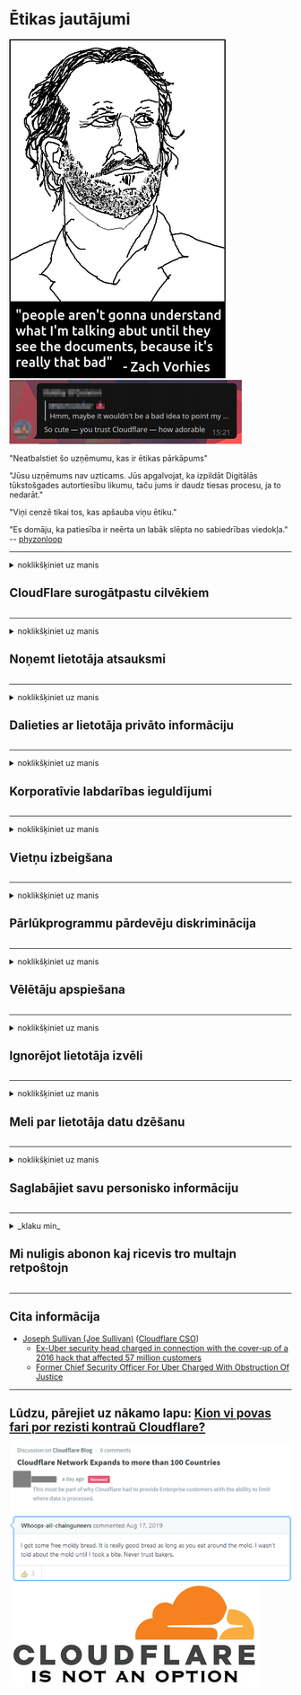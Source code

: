 # Ētikas jautājumi

![](../image/itsreallythatbad.jpg)
![](../image/telegram/c81238387627b4bfd3dcd60f56d41626.jpg)

"Neatbalstiet šo uzņēmumu, kas ir ētikas pārkāpums"

"Jūsu uzņēmums nav uzticams. Jūs apgalvojat, ka izpildāt Digitālās tūkstošgades autortiesību likumu, taču jums ir daudz tiesas procesu, ja to nedarāt."

"Viņi cenzē tikai tos, kas apšauba viņu ētiku."

"Es domāju, ka patiesība ir neērta un labāk slēpta no sabiedrības viedokļa."  -- [phyzonloop](https://twitter.com/phyzonloop)


---


<details>
<summary>noklikšķiniet uz manis

## CloudFlare surogātpastu cilvēkiem
</summary>


Cloudflare sūta surogātpasta e-pastus lietotājiem, kuri nav Cloudflare.

- Sūtiet e-pastus tikai tiem abonentiem, kuri ir izvēlējušies
- Kad lietotājs saka "apstāties", pēc tam pārtrauciet e-pasta sūtīšanu

Tas ir tik vienkārši. Bet Cloudflare ir vienalga.
Cloudflare teica, ka, izmantojot viņu pakalpojumu, var apturēt visus surogātpasta izplatītājus vai uzbrucējus.
Kā mēs varam apturēt Cloudflare, neaktivizējot Cloudflare?


| 🖼 | 🖼 |
| --- | --- |
| ![](../image/cfspam01.jpg) | ![](../image/cfspam03.jpg) |
| ![](../image/cfspam02.jpg) | ![](../image/cfspambrittany.jpg)<br>![](../image/cfspamtwtr.jpg) |

</details>

---

<details>
<summary>noklikšķiniet uz manis

## Noņemt lietotāja atsauksmi
</summary>


Cloudflare cenzora negatīvās atsauksmes.
Ja Twitter vietnē publicējat pretmākoņainu tekstu, jums ir iespēja saņemt Cloudflare darbinieka atbildi ar ziņojumu "Nē, tas nav".
Ja kādā atsauksmju vietnē ievietojat negatīvu atsauksmi, viņi mēģinās to cenzēt.


| 🖼 | 🖼 |
| --- | --- |
| ![](../image/cfcenrev_01.jpg)<br>![](../image/cfcenrev_02.jpg) | ![](../image/cfcenrev_03.jpg) |

</details>

---

<details>
<summary>noklikšķiniet uz manis

## Dalieties ar lietotāja privāto informāciju
</summary>


Cloudflare ir liela uzmākšanās problēma.
Cloudflare dalās ar to personu personisko informāciju, kas sūdzas par mitinātajām vietnēm.
Dažreiz viņi lūdz jūs norādīt savu patieso personu apliecinošu dokumentu.
Ja jūs nevēlaties, lai jūs uzmāktos, uzbruktu, sagrābtu vai nogalinātu, labāk turieties prom no Cloudflared vietnēm.


| 🖼 | 🖼 |
| --- | --- |
| ![](../image/cfdox_what.jpg) | ![](../image/cfdox_swat.jpg) |
| ![](../image/cfdox_kill.jpg) | ![](../image/cfdox_threat.jpg) |
| ![](../image/cfdox_dox.jpg) | ![](../image/cfdox_ex1.jpg) |
| ![](../image/cfabuseform.jpg) | ![](../image/cfdox_ex2.jpg) |

</details>

---

<details>
<summary>noklikšķiniet uz manis

## Korporatīvie labdarības ieguldījumi
</summary>


CloudFlare lūdz labdarības ieguldījumus.
Ir diezgan šausmīgi, ka Amerikas korporācija lūdz labdarību līdzās bezpeļņas organizācijām, kurām ir labi iemesli.
Ja jums patīk bloķēt cilvēkus vai tērēt citu cilvēku laiku, iespējams, vēlēsities pasūtīt dažas picas Cloudflare darbiniekiem.


![](../image/cfdonate.jpg)

</details>

---

<details>
<summary>noklikšķiniet uz manis

## Vietņu izbeigšana
</summary>


Ko jūs darīsit, ja jūsu vietne pēkšņi samazināsies?
Ir ziņas, ka Cloudflare bez jebkāda brīdinājuma dzēš lietotāja konfigurāciju vai pārtrauc pakalpojumu.
Mēs iesakām atrast labāku pakalpojumu sniedzēju.

![](../image/cftmnt.jpg)

</details>

---

<details>
<summary>noklikšķiniet uz manis

## Pārlūkprogrammu pārdevēju diskriminācija
</summary>


CloudFlare dod priekšroku tiem, kas izmanto Firefox, vienlaikus naidīgi izturoties pret Tor-Browser lietotājiem, kas nav Tor.
Arī Tor lietotāji, kuri pamatoti atsakās no bezmaksas Javascript izpildes, izturas pret naidīgi.
Šī piekļuves nevienlīdzība ir tīkla neitralitātes un varas ļaunprātīga izmantošana.

![](../image/browdifftbcx.gif)

- Kreisais: Tor pārlūks, labais: Chrome. Tā pati IP adrese.

![](../image/browserdiff.jpg)

- Kreisais: Tor pārlūka Javascript ir atspējots, sīkfails iespējots
- Labajā pusē: iespējots Chrome Javascript, atspējots sīkfails

![](../image/cfsiryoublocked.jpg)

- QuteBrowser (neliela pārlūkprogramma) bez Tor (Clearnet IP)

![](../image/lynx_cloudflare.gif)

- Lynx


| ***Pārlūkprogramma*** | ***Piekļuve ārstēšanai*** |
| --- | --- |
| Tor Browser (Javascript ir iespējots) | atļauta piekļuve |
| Firefox (Javascript ir iespējots) | piekļuve degradēta |
| Chromium (Javascript ir iespējots) | piekļuve degradēta |
| Chromium or Firefox (Javascript ir atspējots) | pieeja noliegta |
| Chromium or Firefox (Sīkdatne ir atspējota) | pieeja noliegta |
| QuteBrowser | pieeja noliegta |
| lynx | pieeja noliegta |
| w3m | pieeja noliegta |
| wget | pieeja noliegta |


Kāpēc neizmantot pogu Audio, lai atrisinātu vieglu izaicinājumu?

Jā, ir audio poga, taču tā vienmēr nedarbojas pār Tor.
Jūs saņemsit šo ziņojumu, noklikšķinot uz tā:

```
Pamēģini vēlreiz vēlāk
Iespējams, ka jūsu dators vai tīkls sūta automatizētus vaicājumus.
Lai aizsargātu mūsu lietotājus, mēs pašlaik nevaram apstrādāt jūsu pieprasījumu.
Lai iegūtu sīkāku informāciju, apmeklējiet mūsu palīdzības lapu
```

</details>

---

<details>
<summary>noklikšķiniet uz manis

## Vēlētāju apspiešana
</summary>


Vēlētāji ASV štatos reģistrējas balsošanai galu galā ar valsts sekretāra vietni viņu dzīvesvietas štatā.
Republikāņu kontrolētie valsts sekretariāti iesaistās vēlētāju apspiešanā, izmantojot Cloudflare starpniecību valsts sekretāra vietni.
Cloudflare naidīgā attieksme pret Tor lietotājiem, tā MITM pozīcija kā centralizēts globālais uzraudzības punkts un tā kaitīgā loma kopumā potenciālajiem vēlētājiem rada nevēlēšanos reģistrēties.
Īpaši liberāļi mēdz uztvert privātumu.
Vēlētāju reģistrācijas veidlapās tiek apkopota sensitīva informācija par vēlētāja politisko noslieci, personas fizisko adresi, sociālās apdrošināšanas numuru un dzimšanas datumu.
Lielākā daļa štatu padara publiski pieejamu tikai šīs informācijas apakškopu, bet Cloudflare redz visu šo informāciju, kad kāds reģistrējas balsot.

Ņemiet vērā, ka reģistrācija papīra formā neapiet Cloudflare, jo valsts datu ievades darbinieku sekretārs, iespējams, izmantos Cloudflare vietni, lai ievadītu datus.

| 🖼 | 🖼 |
| --- | --- |
| ![](../image/cfvotm_01.jpg) | ![](../image/cfvotm_02.jpg) |

- Change.org ir slavena vietne, kur apkopot balsis un rīkoties.
“cilvēki visur sāk kampaņas, mobilizē atbalstītājus un strādā ar lēmumu pieņēmējiem, lai virzītu risinājumus.”
Diemžēl daudzi cilvēki nemaz nevar skatīt change.org, pateicoties Cloudflare agresīvajam filtram.
Viņiem tiek bloķēta petīcijas parakstīšana, tādējādi izslēdzot viņus no demokrātiska procesa.
Citas bezmākoņainas platformas, piemēram, OpenPetition, izmantošana palīdz novērst problēmu.

| 🖼 | 🖼 |
| --- | --- |
| ![](../image/changeorgasn.jpg) | ![](../image/changeorgtor.jpg) |

- Cloudflare "Atēnu projekts" piedāvā bezmaksas uzņēmuma līmeņa aizsardzību valsts un vietējo vēlēšanu vietnēm.
Viņi teica, ka "viņu vēlētāji var piekļūt vēlēšanu informācijai un vēlētāju reģistrācijai", taču tie ir meli, jo daudzi cilvēki vienkārši nemaz nevar pārlūkot vietni.

</details>

---

<details>
<summary>noklikšķiniet uz manis

## Ignorējot lietotāja izvēli
</summary>


Ja atteiksieties no kaut kā, jūs domājat, ka nesaņemsit par to e-pastu.
Cloudflare ignorē lietotāja izvēli un koplieto datus ar trešo pušu korporācijām bez klienta piekrišanas.
Ja izmantojat viņu bezmaksas plānu, viņi dažreiz nosūta jums e-pastu ar lūgumu iegādāties ikmēneša abonementu.

![](../image/cfviopl_tp.jpg)

</details>

---

<details>
<summary>noklikšķiniet uz manis

## Meli par lietotāja datu dzēšanu
</summary>


Saskaņā ar šī bijušā cloudflare klienta emuāru, Cloudflare melo par kontu dzēšanu.
Mūsdienās daudzi uzņēmumi saglabā jūsu datus pēc konta slēgšanas vai noņemšanas.
Lielākā daļa labu uzņēmumu par to savā privātuma politikā piemin.
Mākoņainība? Nē.

```
2019-08-05 CloudFlare man nosūtīja apstiprinājumu, ka viņi ir noņēmuši manu kontu.
2019-10-02 Es saņēmu e-pasta ziņojumu no CloudFlare "tāpēc, ka esmu klients"
```

Cloudflare nezināja par vārdu "noņemt".
Ja tas tiešām tiek noņemts, kāpēc šis bijušais klients saņēma e-pastu?
Viņš arī minēja, ka Cloudflare privātuma politikā par to nav minēts.

```
Viņu jaunajā konfidencialitātes politikā nav pieminēts datu saglabāšana gadu.
```

![](../image/cfviopl_notdel.jpg)

Kā jūs varat uzticēties Cloudflare, ja viņu privātuma politika ir MELS?

- [Pagāja vairāk nekā gads, kopš es atcēlu savu Cloudflare kontu](https://shkspr.mobi/blog/2020/09/dont-trust-cloudflare-with-your-personal-data/)

</details>

---

<details>
<summary>noklikšķiniet uz manis

## Saglabājiet savu personisko informāciju
</summary>


Cloudflare konta dzēšana ir sarežģīta.

```
Iesniedziet atbalsta biļeti, izmantojot kategoriju "Konts",
un pieprasīt konta dzēšanu ziņojuma pamattekstā.
Pirms dzēšanas pieprasīšanas kontam nedrīkst būt pievienots neviens domēns vai kredītkarte.
```

Jūs saņemsiet šo apstiprinājuma e-pastu.

![](../image/cf_deleteandkeep.jpg)

"Mēs sākām apstrādāt jūsu dzēšanas pieprasījumu", bet "Mēs turpināsim glabāt jūsu personisko informāciju".

Vai jūs varat tam "uzticēties"?


- Kā atcelt savu Cloudflare kontu

1. Piesakieties savā Cloudflare informācijas panelī.
2. Izdzēsiet visas zonas (domēnus) no informācijas paneļa.
3. Noklikšķiniet uz atbalsta saites.
4. Nosūtiet jaunu biļeti. Pastāstiet viņiem, ka vēlaties slēgt savu kontu.
5. Pagaidiet vairākas dienas.
6. Cloudflare darbinieki lūgs jūsu apstiprinājumu un iemeslu, kāpēc esat nolēmis pamest Cloudflare.
7. Nosūtiet atbildi vēlreiz.
8. Pagaidiet vairākas dienas.
9. Jūs saņemsit ziņojumu: mēs esam veiksmīgi izdzēsuši jūsu kontu


</details>

---

<details>
<summary>_klaku min_

## Mi nuligis abonon kaj ricevis tro multajn retpoŝtojn
</summary>


La uzanto nuligis sian 'Cloudflare stream' abonon kaj li ricevas retpoŝtajn memorigilojn ĉiutage por rememorigi lin pri nuligita abono.
Ne estas malaprobita butono. Kiel vi ĉesas ĉi tiun frenezon?

![](../image/barrageemailcancelsubscription.jpg)

Cloudflare diris al ĉi tiu uzanto kontakti subtenteamo kaj peti ĉiujn viajn enhavojn forigi.

- [t](https://web.archive.org/web/20210412165334/https://twitter.com/JohnHaldson/status/1381651569247088650)

</details>

---

## Cita informācija

- [Joseph Sullivan (Joe Sullivan)](../cloudflare_inc/cloudflare_members.md) ([Cloudflare CSO](https://twitter.com/eastdakota/status/1296522269313785862))
  - [Ex-Uber security head charged in connection with the cover-up of a 2016 hack that affected 57 million customers](https://www.businessinsider.com/uber-data-hack-security-head-joe-sullivan-charged-cover-up-2020-8)
  - [Former Chief Security Officer For Uber Charged With Obstruction Of Justice](https://www.justice.gov/usao-ndca/pr/former-chief-security-officer-uber-charged-obstruction-justice)


---


## Lūdzu, pārejiet uz nākamo lapu:   [Kion vi povas fari por rezisti kontraŭ Cloudflare?](lv.action.md)

![](../image/censor_cloudflare_blogcomment.jpg)
![](../image/freemoldybread.jpg)
![](../image/cfisnotanoption.jpg)
